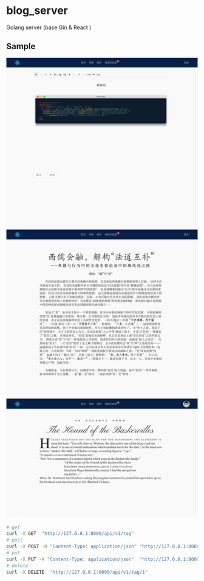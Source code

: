 # blog_server
Golang server (base Gin & React )

## Sample

![Sample](images/editor.png)
![Sample](images/sample_zh.png)
![Sample](images/sample.png)

```bash
# get
curl -X GET  "http://127.0.0.1:8000/api/v1/tag"
# post
curl -X POST -H "Content-Type: application/json" "http://127.0.0.1:8000/api/v1/user" -d '{"username":"ped","password": "123456"}'
# put
curl -X PUT -H "Content-Type: application/json"  "http://127.0.0.1:8000/api/v1/tag/1" -d '{"username":"ped","password": "123456"}'
# delete
curl -X DELETE  "http://127.0.0.1:8000/api/v1/tag/1"

```


